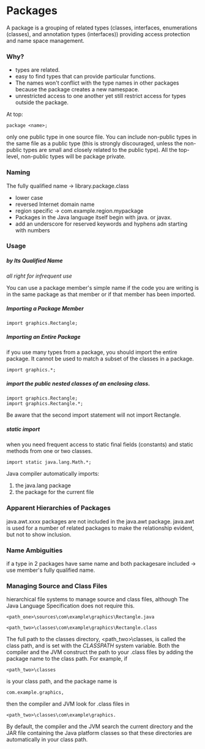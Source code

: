 # Packages

A package is a grouping of related types (classes, interfaces, enumerations (classes), and annotation types (interfaces)) providing access protection and name space management.

### Why?

* types are related.
* easy to find types that can provide particular functions.
* The names won't conflict with the type names in other packages because the package creates a new namespace.
* unrestricted access to one another yet still restrict access for types outside the package.

At top:

```
package <name>;
```

only one public type in one source file.
You can include non-public types in the same file as a public type (this is strongly discouraged, unless the non-public types are small and closely related to the public type).
All the top-level, non-public types will be package private.

### Naming

The fully qualified name -> library.package.class

* lower case
* reversed Internet domain name
* region specific -> com.example.region.mypackage
* Packages in the Java language itself begin with java. or javax.
* add an underscore for reserved keywords and hyphens adn starting with numbers

### Usage

##### by Its Qualified Name

_all right for infrequent use_

You can use a package member's simple name if the code you are writing is in the same package as that member or if that member has been imported.

##### Importing a Package Member

```
import graphics.Rectangle;
```

##### Importing an Entire Package

if you use many types from a package, you should import the entire package.
It cannot be used to match a subset of the classes in a package.

```
import graphics.*;
```

##### import the public nested classes of an enclosing class. 

```
import graphics.Rectangle;
import graphics.Rectangle.*;
```

Be aware that the second import statement will not import Rectangle.

##### static import

when you need frequent access to static final fields (constants) and static methods from one or two classes. 

```
import static java.lang.Math.*;
```

Java compiler automatically imports:

1. the java.lang package
2. the package for the current file

### Apparent Hierarchies of Packages

java.awt.xxxx packages are not included in the java.awt package.
java.awt is used for a number of related packages to make the relationship evident, but not to show inclusion.

### Name Ambiguities

if a type in 2 packages have same name and both packagesare included -> use member's fully qualified name.

### Managing Source and Class Files

hierarchical file systems to manage source and class files, although The Java Language Specification does not require this. 

```
<path_one>\sources\com\example\graphics\Rectangle.java

<path_two>\classes\com\example\graphics\Rectangle.class
```

The full path to the classes directory, <path_two>\classes, is called the class path, and is set with the *CLASSPATH* system variable. Both the compiler and the JVM construct the path to your .class files by adding the package name to the class path. For example, if

```
<path_two>\classes
```
is your class path, and the package name is

```
com.example.graphics,
```

then the compiler and JVM look for .class files in

```
<path_two>\classes\com\example\graphics.
```

By default, the compiler and the JVM search the current directory and the JAR file containing the Java platform classes so that these directories are automatically in your class path.